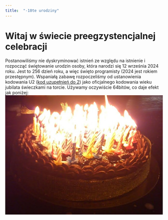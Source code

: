 ```yaml
---
title:  "-10te urodziny"
---
```


# Witaj w świecie preegzystencjalnej celebracji

Postanowiliśmy nie dyskryminować istnień ze względu na istnienie i rozpocząć świętowanie urodzin osoby, która narodzi się 12 września 2024 roku. Jest to 256 dzień roku, a więc święto programisty (2024 jest rokiem przestępnym). Wspaniałą zabawę rozpoczeliśmy od ustanowienia kodowania U2 ([kod uzupełnień do 2](/u2/)) jako oficjalnego kodowania wieku jubilata świeczkami na torcie. Używamy oczywiście 64bitów, co daje efekt jak poniżej: ![Tort ze świeczkami dla -10cio latka](/assets/-10_post.jpg)
